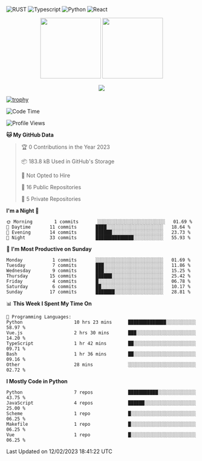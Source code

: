 ![RUST](https://img.shields.io/badge/-Rust-141414?style=flat&logo=rust)
![Typescript](https://img.shields.io/badge/-Typescript-141414?style=flat&logo=typescript)
![Python](https://img.shields.io/badge/-Python-141414?style=flat&logo=python)
![React](https://img.shields.io/badge/-React-141414?style=flat&logo=react)

<p align="center">
  <img height="160" src="https://github-readme-stats.vercel.app/api/top-langs/?username=k4zam1&theme=dracula&hide=html,css,dockerfile,shell,ejs,stylus,javascript&count_private=true&show_icons=true&hide_border=true&layout=compact"/>
  <img height="160" src="https://github-readme-stats.vercel.app/api?username=k4zam1&count_private=true&show_icons=true&theme=dracula&include_all_commits=true&hide_border=true"/>
</p>
<p align="center">
<img src="https://activity-graph.herokuapp.com/graph?username=k4zam1&theme=dracula"/>
</p>

[![trophy](https://github-profile-trophy.vercel.app/?username=k4zam1)](https://github.com/ryo-ma/github-profile-trophy)

<!--START_SECTION:waka-->
![Code Time](http://img.shields.io/badge/Code%20Time-425%20hrs%2035%20mins-blue)

![Profile Views](http://img.shields.io/badge/Profile%20Views-0-blue)

**🐱 My GitHub Data** 

> 🏆 0 Contributions in the Year 2023
 > 
> 📦 183.8 kB Used in GitHub's Storage 
 > 
> 🚫 Not Opted to Hire
 > 
> 📜 16 Public Repositories 
 > 
> 🔑 5 Private Repositories  
 > 
**I'm a Night 🦉** 

```text
🌞 Morning        1 commits       ░░░░░░░░░░░░░░░░░░░░░░░░░   01.69 % 
🌆 Daytime       11 commits       ████░░░░░░░░░░░░░░░░░░░░░   18.64 % 
🌃 Evening       14 commits       ██████░░░░░░░░░░░░░░░░░░░   23.73 % 
🌙 Night         33 commits       ██████████████░░░░░░░░░░░   55.93 % 

```
📅 **I'm Most Productive on Sunday** 

```text
Monday           1 commits       ░░░░░░░░░░░░░░░░░░░░░░░░░   01.69 % 
Tuesday          7 commits       ███░░░░░░░░░░░░░░░░░░░░░░   11.86 % 
Wednesday        9 commits       ███░░░░░░░░░░░░░░░░░░░░░░   15.25 % 
Thursday        15 commits       ██████░░░░░░░░░░░░░░░░░░░   25.42 % 
Friday           4 commits       █░░░░░░░░░░░░░░░░░░░░░░░░   06.78 % 
Saturday         6 commits       ██░░░░░░░░░░░░░░░░░░░░░░░   10.17 % 
Sunday          17 commits       ███████░░░░░░░░░░░░░░░░░░   28.81 % 

```


📊 **This Week I Spent My Time On** 

```text
💬 Programming Languages: 
Python                   10 hrs 23 mins      ██████████████░░░░░░░░░░░   58.97 % 
Vue.js                   2 hrs 30 mins       ███░░░░░░░░░░░░░░░░░░░░░░   14.20 % 
TypeScript               1 hr 42 mins        ██░░░░░░░░░░░░░░░░░░░░░░░   09.71 % 
Bash                     1 hr 36 mins        ██░░░░░░░░░░░░░░░░░░░░░░░   09.16 % 
Other                    28 mins             ░░░░░░░░░░░░░░░░░░░░░░░░░   02.72 % 

```

**I Mostly Code in Python** 

```text
Python                   7 repos             ███████████░░░░░░░░░░░░░░   43.75 % 
JavaScript               4 repos             ██████░░░░░░░░░░░░░░░░░░░   25.00 % 
Scheme                   1 repo              █░░░░░░░░░░░░░░░░░░░░░░░░   06.25 % 
Makefile                 1 repo              █░░░░░░░░░░░░░░░░░░░░░░░░   06.25 % 
Vue                      1 repo              █░░░░░░░░░░░░░░░░░░░░░░░░   06.25 % 

```



 Last Updated on 12/02/2023 18:41:22 UTC
<!--END_SECTION:waka-->
